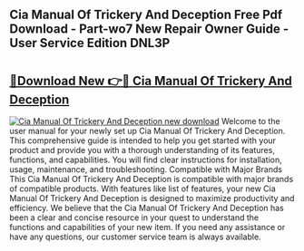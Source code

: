 ## Cia Manual Of Trickery And Deception Free Pdf Download - Part-wo7 New Repair Owner Guide - User Service Edition DNL3P

# <h2><a href="http://bc3645.oget.top/?id=Cia+Manual+Of+Trickery+And+Deception">🔗Download New 👉🔴 Cia Manual Of Trickery And Deception</a></h2>

[![Cia Manual Of Trickery And Deception new download](https://i.imgur.com/5g1atiW.png)](http://bc3645.oget.top/?id=Cia+Manual+Of+Trickery+And+Deception)
Welcome to the user manual for your newly set up Cia Manual Of Trickery And Deception. This comprehensive guide is intended to help you get started with your product and provide you with a thorough understanding of its features, functions, and capabilities. You will find clear instructions for installation, usage, maintenance, and troubleshooting. Compatible with Major Brands This Cia Manual Of Trickery And Deception is compatible with major brands of compatible products. With features like list of features, your new Cia Manual Of Trickery And Deception is designed to maximize productivity and efficiency. We believe that the Cia Manual Of Trickery And Deception has been a clear and concise resource in your quest to understand the functions and capabilities of your new item. If you need any assistance or have any questions, our customer service team is always available.
